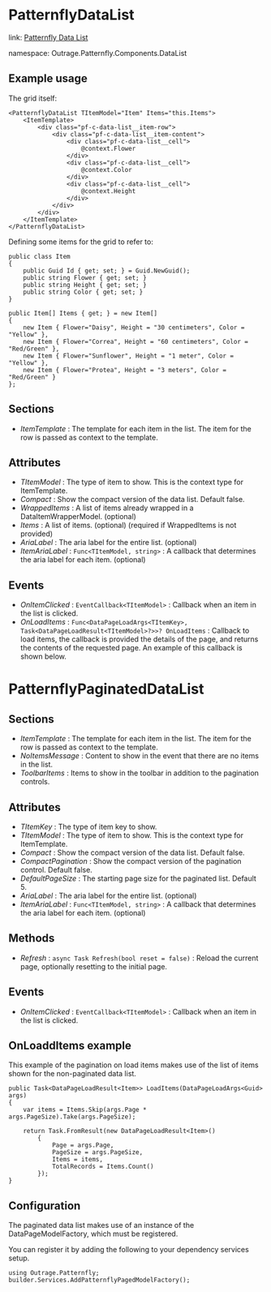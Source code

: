 ﻿

# PatternflyDataList

link: [Patternfly Data List](https://www.patternfly.org/v4/components/datalist)

namespace: Outrage.Patternfly.Components.DataList

## Example usage

The grid itself:

```
<PatternflyDataList TItemModel="Item" Items="this.Items">
    <ItemTemplate>
        <div class="pf-c-data-list__item-row">
            <div class="pf-c-data-list__item-content">
                <div class="pf-c-data-list__cell">
                    @context.Flower
                </div>
                <div class="pf-c-data-list__cell">
                    @context.Color
                </div>
                <div class="pf-c-data-list__cell">
                    @context.Height
                </div>
            </div>
        </div>
    </ItemTemplate>
</PatternflyDataList>
```

Defining some items for the grid to refer to:

```
public class Item
{
    public Guid Id { get; set; } = Guid.NewGuid();
    public string Flower { get; set; }
    public string Height { get; set; }
    public string Color { get; set; }
}

public Item[] Items { get; } = new Item[]
{
    new Item { Flower="Daisy", Height = "30 centimeters", Color = "Yellow" },
    new Item { Flower="Correa", Height = "60 centimeters", Color = "Red/Green" },
    new Item { Flower="Sunflower", Height = "1 meter", Color = "Yellow" },
    new Item { Flower="Protea", Height = "3 meters", Color = "Red/Green" }
};

```

## Sections

* *ItemTemplate* : The template for each item in the list.  The item for the row is passed as context to the template.

## Attributes

* *TItemModel* : The type of item to show.  This is the context type for ItemTemplate.
* *Compact* : Show the compact version of the data list. Default false.
* *WrappedItems* : A list of items already wrapped in a DataItemWrapperModel. (optional)
* *Items* : A list of items. (optional) (required if WrappedItems is not provided)
* *AriaLabel* : The aria label for the entire list. (optional)
* *ItemAriaLabel* : `Func<TItemModel, string>` : A callback that determines the aria label for each item. (optional)

## Events

* *OnItemClicked* : `EventCallback<TItemModel>` : Callback when an item in the list is clicked.
* *OnLoadItems* : `Func<DataPageLoadArgs<TItemKey>, Task<DataPageLoadResult<TItemModel>?>>? OnLoadItems` : Callback to load items, the callback is provided the details of the page, and returns the contents of the requested page.  An example of this callback is shown below.

# PatternflyPaginatedDataList

## Sections

* *ItemTemplate* : The template for each item in the list.  The item for the row is passed as context to the template.
* *NoItemsMessage* : Content to show in the event that there are no items in the list.
* *ToolbarItems* : Items to show in the toolbar in addition to the pagination controls.

## Attributes

* *TItemKey* : The type of item key to show.
* *TItemModel* : The type of item to show.  This is the context type for ItemTemplate.
* *Compact* : Show the compact version of the data list. Default false.
* *CompactPagination* : Show the compact version of the pagination control. Default false.
* *DefaultPageSize* : The starting page size for the paginated list. Default 5.
* *AriaLabel* : The aria label for the entire list. (optional)
* *ItemAriaLabel* : `Func<TItemModel, string>` : A callback that determines the aria label for each item. (optional)

## Methods

* *Refresh* : `async Task Refresh(bool reset = false)` : Reload the current page, optionally resetting to the initial page.

## Events

* *OnItemClicked* : `EventCallback<TItemModel>` : Callback when an item in the list is clicked.

## OnLoaddItems example

This example of the pagination on load items makes use of the list of items shown for the non-paginated data list.

```
public Task<DataPageLoadResult<Item>> LoadItems(DataPageLoadArgs<Guid> args)
{
    var items = Items.Skip(args.Page * args.PageSize).Take(args.PageSize);

    return Task.FromResult(new DataPageLoadResult<Item>()
        {
            Page = args.Page,
            PageSize = args.PageSize,
            Items = items,
            TotalRecords = Items.Count()
        });
}
```

## Configuration

The paginated data list makes use of an instance of the DataPageModelFactory, which must be registered.

You can register it by adding the following to your dependency services setup.
```
using Outrage.Patternfly;
builder.Services.AddPatternflyPagedModelFactory();
```